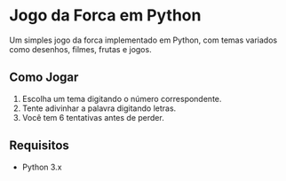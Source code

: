 # Jogo da Forca em Python
Um simples jogo da forca implementado em Python, com temas variados como desenhos, filmes, frutas e jogos.

## Como Jogar
1. Escolha um tema digitando o número correspondente.
2. Tente adivinhar a palavra digitando letras.
3. Você tem 6 tentativas antes de perder.

## Requisitos
- Python 3.x

